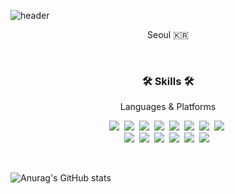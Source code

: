 ![header](https://capsule-render.vercel.app/api?type=waving&color=c382c7&height=180&section=header&text=WOOSEOK&fontColor=ffffff&fontSize=42&desc=&descSize=25&animation=twinkling)
<p align="center">Seoul 🇰🇷 </p>
<br>

<h3 align="center">🛠 Skills 🛠</h3>
<p align="center"> Languages & Platforms </p>

<p align="center">
  <img src="https://img.shields.io/badge/Python-3776AB?style=flat-square&logo=Python&logoColor=white"/></a>&nbsp 
  <img src="https://img.shields.io/badge/PyTorch-EE4C2C?style=flat-square&logo=PyTorch&logoColor=white"/></a>&nbsp 
  <img src="https://img.shields.io/badge/TensorFlow-FF6F00?style=flat-square&logo=TensorFlow&logoColor=white"/></a>&nbsp 
  <img src="https://img.shields.io/badge/sklearn-F7931E?style=flat-square&logo=scikit-learn&logoColor=white"/></a>&nbsp 
  <img src="https://img.shields.io/badge/Java-007396?style=flat-square&logo=Java&logoColor=white"/></a>&nbsp 
  <img src="https://img.shields.io/badge/C++-00599C?style=flat-square&logo=C%2B%2B&logoColor=white"/></a>&nbsp 
  <img src="https://img.shields.io/badge/C-A8B9CC?style=flat-square&logo=C&logoColor=white"/></a>&nbsp 
  <img src="https://img.shields.io/badge/Mysql-E6B91E?style=flat-square&logo=MySql&logoColor=white"/></a>&nbsp 
  <br>
  <img src="https://img.shields.io/badge/Linux-FCC624?style=flat-square&logo=Linux&logoColor=white"/></a>&nbsp 
  <img src="https://img.shields.io/badge/Anaconda-44A833?style=flat-square&logo=Anaconda&logoColor=white"/></a>&nbsp 
  <img src="https://img.shields.io/badge/Git-F05032?style=flat-square&logo=Git&logoColor=white"/></a>&nbsp 
  <img src="https://img.shields.io/badge/Jupyter-F37626?style=flat-square&logo=Jupyter&logoColor=white"/></a>&nbsp 
  <img src="https://img.shields.io/badge/Jetson-76B900?style=flat-square&logo=NVIDIA&logoColor=white"/></a>&nbsp 
  <img src="https://img.shields.io/badge/FRDM_K64F-0091BD?style=flat-square&logo=Arm&logoColor=white"/></a>&nbsp 
</p>

<br> 

  ![Anurag's GitHub stats](https://github-readme-stats.vercel.app/api?username=woosook0127&show_icons=true&theme=radical) 

<br> 

<!--
[![Top Langs](https://github-readme-stats.vercel.app/api/top-langs/?username=woosook0127&layout=compact&theme=radical)](https://github.com/woosook0127/github-readme-stats)
-->

